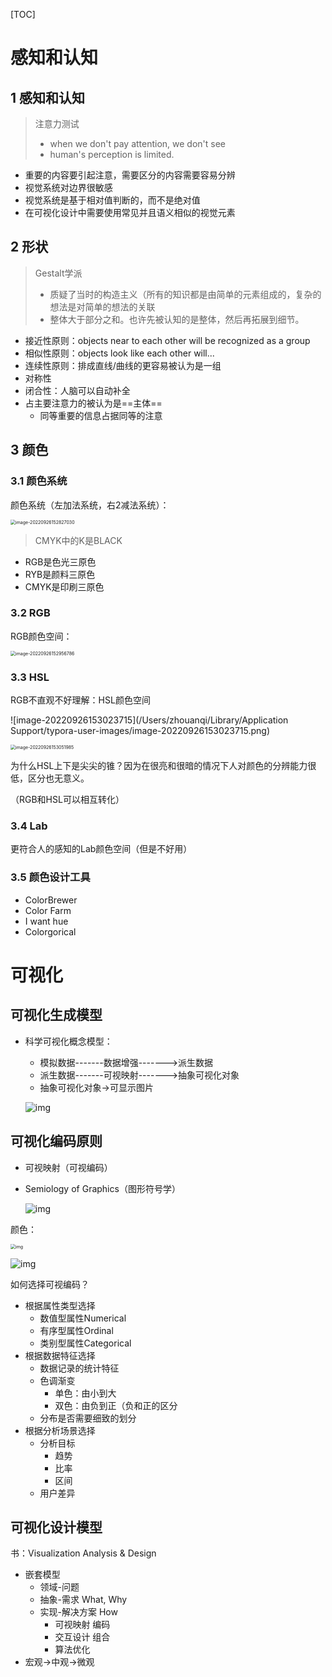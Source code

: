 [TOC]

# 感知和认知

## 1 感知和认知

>注意力测试
>
>- when we don't pay attention, we don't see
>- human's perception is limited.

- 重要的内容要引起注意，需要区分的内容需要容易分辨
- 视觉系统对边界很敏感
- 视觉系统是基于相对值判断的，而不是绝对值
- 在可视化设计中需要使用常见并且语义相似的视觉元素

## 2 形状

> Gestalt学派
>
> - 质疑了当时的构造主义（所有的知识都是由简单的元素组成的，复杂的想法是对简单的想法的关联
> - 整体大于部分之和。也许先被认知的是整体，然后再拓展到细节。

- 接近性原则：objects near to each other will be recognized as a group
- 相似性原则：objects look like each other will...
- 连续性原则：排成直线/曲线的更容易被认为是一组
- 对称性
- 闭合性：人脑可以自动补全
- 占主要注意力的被认为是==主体==
  - 同等重要的信息占据同等的注意


## 3 颜色

### 3.1 颜色系统

颜色系统（左加法系统，右2减法系统）：

<img src="/Users/zhouanqi/Library/Application Support/typora-user-images/image-20220926152827030.png" alt="image-20220926152827030" style="zoom:50%;" />

> CMYK中的K是BLACK

- RGB是色光三原色
- RYB是颜料三原色
- CMYK是印刷三原色

### 3.2 RGB

RGB颜色空间：

<img src="/Users/zhouanqi/Library/Application Support/typora-user-images/image-20220926152956786.png" alt="image-20220926152956786" style="zoom:50%;" />

### 3.3 HSL

RGB不直观不好理解：HSL颜色空间

![image-20220926153023715](/Users/zhouanqi/Library/Application Support/typora-user-images/image-20220926153023715.png)

<img src="/Users/zhouanqi/Library/Application Support/typora-user-images/image-20220926153051985.png" alt="image-20220926153051985" style="zoom:50%;" />



为什么HSL上下是尖尖的锥？因为在很亮和很暗的情况下人对颜色的分辨能力很低，区分也无意义。

（RGB和HSL可以相互转化）

### 3.4 Lab

更符合人的感知的Lab颜色空间（但是不好用）

### 3.5 颜色设计工具

- ColorBrewer
- Color Farm
- I want hue
- Colorgorical

# 可视化

## 可视化生成模型

- 科学可视化概念模型：

  - 模拟数据-------数据增强------->派生数据
  - 派生数据-------可视映射------->抽象可视化对象
  - 抽象可视化对象->可显示图片

  ![img](/Users/zhouanqi/notebook4/数据可视化/cover386_20220926153312.jpg)

## 可视化编码原则

- 可视映射（可视编码）

- Semiology of Graphics（图形符号学）

  ![img](/Users/zhouanqi/notebook4/数据可视化/cover340_20220926153315.jpg)

颜色：

<img src="/Users/zhouanqi/notebook4/数据可视化/cover350_20220926153316.jpg" alt="img" style="zoom:50%;" />

![img](/Users/zhouanqi/notebook4/数据可视化/cover346_20220926153317.jpg)

如何选择可视编码？

- 根据属性类型选择
  - 数值型属性Numerical
  - 有序型属性Ordinal
  - 类别型属性Categorical
- 根据数据特征选择
  - 数据记录的统计特征
  - 色调渐变
    - 单色：由小到大
    - 双色：由负到正（负和正的区分
  - 分布是否需要细致的划分
- 根据分析场景选择
  - 分析目标
    - 趋势
    - 比率
    - 区间
  - 用户差异

## 可视化设计模型

书：Visualization Analysis & Design

- 嵌套模型
  - 领域-问题
  - 抽象-需求 What, Why
  - 实现-解决方案 How
    - 可视映射 编码
    - 交互设计 组合
    - 算法优化
- 宏观->中观->微观

